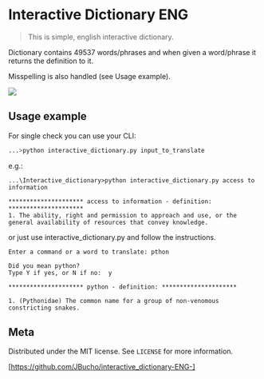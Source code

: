 # Interactive Dictionary ENG
> This is simple, english interactive dictionary.


Dictionary contains 49537 words/phrases and when given a word/phrase it returns the definition to it.

Misspelling is also handled (see Usage example).

![](header.png)


## Usage example
For single check you can use your CLI:

```sh
...>python interactive_dictionary.py input_to_translate
```
e.g.:
```
...\Interactive_dictionary>python interactive_dictionary.py access to information

********************* access to information - definition: *********************
1. The ability, right and permission to approach and use, or the general availability of resources that convey knowledge.

```


or just use interactive_dictionary.py and follow the instructions.

```
Enter a command or a word to translate: pthon

Did you mean python?
Type Y if yes, or N if no:  y

********************* python - definition: *********************

1. (Pythonidae) The common name for a group of non-venomous constricting snakes.
```

## Meta

Distributed under the MIT license. See ``LICENSE`` for more information.

[https://github.com/JBucho/interactive_dictionary-ENG-]


